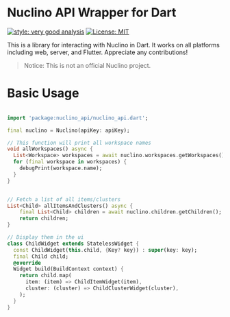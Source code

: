 # Nuclino API Wrapper for Dart

[![style: very good analysis][very_good_analysis_badge]][very_good_analysis_link]
[![License: MIT][license_badge]][license_link]

This is a library for interacting with Nuclino in Dart. It works on all platforms including web, server, and Flutter. Appreciate any contributions!

> Notice: This is not an official Nuclino project.

[license_badge]: https://img.shields.io/badge/license-MIT-blue.svg
[license_link]: https://opensource.org/licenses/MIT
[very_good_analysis_badge]: https://img.shields.io/badge/style-very_good_analysis-B22C89.svg
[very_good_analysis_link]: https://pub.dev/packages/very_good_analysis

# Basic Usage

```dart
    
import 'package:nuclino_api/nuclino_api.dart';

final nuclino = Nuclino(apiKey: apiKey);

// This function will print all workspace names
void allWorkspaces() async {
  List<Workspace> workspaces = await nuclino.workspaces.getWorkspaces();
  for (final workspace in workspaces) {
    debugPrint(workspace.name);
  }
}
```

```dart

// Fetch a list of all items/clusters
List<Child> allItemsAndClusters() async {
    final List<Child> children = await nuclino.children.getChildren();
    return children;
}

// Display them in the ui
class ChildWidget extends StatelessWidget {
  const ChildWidget(this.child, {Key? key}) : super(key: key);
  final Child child;
  @override
  Widget build(BuildContext context) {
    return child.map(
      item: (item) => ChildItemWidget(item),
      cluster: (cluster) => ChildClusterWidget(cluster),
    );
  }
}
```